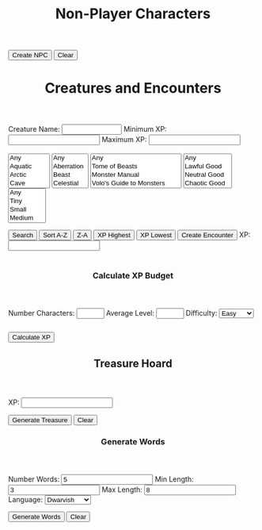<!-- Created by Nicole Walter -->
<html>
<head>
<link rel="shortcut icon" type="image/png" href="favicon.png">
<style>
body {
margin-bottom: 200%;
}

input[type=number]{
    width: 70px;
} 

/* Box styles */
.creatureDisplay {
border: none;
padding: 5px;
font: 14 courier-new;
width: 750px;
height: 250px;
overflow: scroll;
}

.npcDisplay {
border: none;
padding: 5px;
font: 14 courier-new;
width: 600px;
height: 300px;
overflow: scroll;
}

.treasureDisplay {
border: none;
padding: 5px;
font: 14 courier-new;
width: 750px;
height: 250px;
overflow: scroll;
}

/* Scrollbar styles */
::-webkit-scrollbar {
width: 5px;
height: 5px;
}

::-webkit-scrollbar-track {
border: 1px solid black;
border-radius: 5px;
}

::-webkit-scrollbar-thumb {
background: black;  
border-radius: 5px;
}

::-webkit-scrollbar-thumb:hover {
background: #88ba1c;  
}
	
table {
  font-family: arial, sans-serif;
  border-collapse: collapse;
  width: 100%;
}

td, th {
  border: 1px solid #dddddd;
  text-align: left;
  padding: 8px;
}

tr:nth-child(even) {
  background-color: #dddddd;
}
</style>
</head>
<body>
<header>
<h1>Non-Player Characters</h1>
</header>

<form>

</form>
  <button onclick="newNPC()">Create NPC</button>
  <button onclick="clearNPCs()">Clear</button>
  <p class="npcDisplay" id="npcs"></p>
<script>

//credit https://github.com/rigoneri/indefinite-article.js
/*
 * indefinite-article.js v1.0.0, 12-18-2011
 * 
 * @author: Rodrigo Neri (@rigoneri)
 * 
 * (The MIT License)
 * 
 * Permission is hereby granted, free of charge, to any person obtaining a copy
 * of this software and associated documentation files (the "Software"), to deal
 * in the Software without restriction, including without limitation the rights
 * to use, copy, modify, merge, publish, distribute, sublicense, and/or sell
 * copies of the Software, and to permit persons to whom the Software is
 * furnished to do so, subject to the following conditions:
 * 
 * The above copyright notice and this permission notice shall be included in
 * all copies or substantial portions of the Software.
 * 
 * THE SOFTWARE IS PROVIDED "AS IS", WITHOUT WARRANTY OF ANY KIND, EXPRESS OR
 * IMPLIED, INCLUDING BUT NOT LIMITED TO THE WARRANTIES OF MERCHANTABILITY,
 * FITNESS FOR A PARTICULAR PURPOSE AND NONINFRINGEMENT. IN NO EVENT SHALL THE
 * AUTHORS OR COPYRIGHT HOLDERS BE LIABLE FOR ANY CLAIM, DAMAGES OR OTHER
 * LIABILITY, WHETHER IN AN ACTION OF CONTRACT, TORT OR OTHERWISE, ARISING FROM,
 * OUT OF OR IN CONNECTION WITH THE SOFTWARE OR THE USE OR OTHER DEALINGS IN
 * THE SOFTWARE. 
 */ 
 function determineArticle(phrase) {
        
    // Getting the first word 
    var match = /\w+/.exec(phrase);
    if (match)
        var word = match[0];
    else
        return "an";
    
    var l_word = word.toLowerCase();
    // Specific start of words that should be preceeded by 'an'
    var alt_cases = ["honest", "hour", "hono"];
    for (var i in alt_cases) {
        if (l_word.indexOf(alt_cases[i]) == 0)
            return "an";
    }
    
    // Single letter word which should be preceeded by 'an'
    if (l_word.length == 1) {
        if ("aedhilmnorsx".indexOf(l_word) >= 0)
            return "an";
        else
            return "a";
    }
    
    // Capital words which should likely be preceeded by 'an'
    if (word.match(/(?!FJO|[HLMNS]Y.|RY[EO]|SQU|(F[LR]?|[HL]|MN?|N|RH?|S[CHKLMNPTVW]?|X(YL)?)[AEIOU])[FHLMNRSX][A-Z]/)) {
        return "an";
    }
    
    // Special cases where a word that begins with a vowel should be preceeded by 'a'
    regexes = [/^e[uw]/, /^onc?e\b/, /^uni([^nmd]|mo)/, /^u[bcfhjkqrst][aeiou]/]
    for (var i in regexes) {
        if (l_word.match(regexes[i]))
            return "a"
    }
    
    // Special capital words (UK, UN)
    if (word.match(/^U[NK][AIEO]/)) {
        return "a";
    }
    else if (word == word.toUpperCase()) {
        if ("aedhilmnorsx".indexOf(l_word[0]) >= 0)
            return "an";
        else 
            return "a";
    }
    
    // Basic method of words that begin with a vowel being preceeded by 'an'
    if ("aeiou".indexOf(l_word[0]) >= 0)
        return "an";
    
    // Instances where y follwed by specific letters is preceeded by 'an'
    if (l_word.match(/^y(b[lor]|cl[ea]|fere|gg|p[ios]|rou|tt)/))
        return "an";
    
    return "a";
}

//credit https://github.com/Edwin-Pratt/js-markov
/*
MIT License

Copyright (c) 2019 Edwin Pratt

Permission is hereby granted, free of charge, to any person obtaining a copy
of this software and associated documentation files (the "Software"), to deal
in the Software without restriction, including without limitation the rights
to use, copy, modify, merge, publish, distribute, sublicense, and/or sell
copies of the Software, and to permit persons to whom the Software is
furnished to do so, subject to the following conditions:

The above copyright notice and this permission notice shall be included in all
copies or substantial portions of the Software.

THE SOFTWARE IS PROVIDED "AS IS", WITHOUT WARRANTY OF ANY KIND, EXPRESS OR
IMPLIED, INCLUDING BUT NOT LIMITED TO THE WARRANTIES OF MERCHANTABILITY,
FITNESS FOR A PARTICULAR PURPOSE AND NONINFRINGEMENT. IN NO EVENT SHALL THE
AUTHORS OR COPYRIGHT HOLDERS BE LIABLE FOR ANY CLAIM, DAMAGES OR OTHER
LIABILITY, WHETHER IN AN ACTION OF CONTRACT, TORT OR OTHERWISE, ARISING FROM,
OUT OF OR IN CONNECTION WITH THE SOFTWARE OR THE USE OR OTHER DEALINGS IN THE
SOFTWARE.
*/
class Markov {
  constructor (type = 'text') {
    // The type of values
    if (type === 'text') {
      this.type = type
    } else if (type === 'numeric') {
      this.type = type
    } else {
      throw new Error(
        'The Markov Chain can only accept the following types: numeric or text'
      )
    }

    // This is an array that will hold all of our states
    this.states = []

    // This is an object which will contain a list of each possible outcome
    this.possibilities = {}

    // This variable holds the order
    this.order = 3

    if (this.type === 'text') {
      // This array will keep track of all the possible ways to start a sentence
      this.start = []
    }
  }

  // Add a single state or states
  addStates (state) {
    if (Array.isArray(state)) {
      this.states = Array.from(state)
    } else {
      this.states.push(state)
    }
  }

  // Clear the Markov Chain completely
  clearChain () {
    this.states = []

    if (this.type === 'text') {
      this.start = []
    }

    this.possibilities = {}
    this.order = 3
  }

  // Clear the states
  clearState () {
    this.states = []

    if (this.type === 'text') {
      this.start = []
    }
  }

  // Clear the possibilities
  clearPossibilities () {
    this.possibilities = {}
  }

  // Get the states
  getStates () {
    return this.states
  }

  // Set the order
  setOrder (order = 3) {
    if (typeof order !== 'number') {
      console.error('Markov.setOrder: Order is not a number. Defaulting to 3.')
      order = 3
    }

    if (order <= 0) {
      console.error(
        'Markov.setOrder: Order is not a positive number. Defaulting to 3.'
      )
    }

    if (this.type === 'numeric') {
      console.warn(
        'The Markov Chain only accepts numerical data. Therefore, the order does not get used.\nThe order may be used by you to simulate an ID for the Markov Chain if required'
      )
    }

    this.order = order
  }

  // Get the order
  getOrder () {
    if (this.type === 'numeric') {
      console.warn(
        'The Markov Chain only accepts numerical data. Therefore, the order does not get used.\nThe order may be used by you to simulate an ID for the Markov Chain if required'
      )
    }

    return this.order
  }

  // Get the whole list of possibilities or a single possibility
  getPossibilities (possibility) {
    if (possibility) {
      if (this.possibilities[possibility] !== undefined) {
        return this.possibilities[possibility]
      } else {
        throw new Error('There is no such possibility called ' + possibility)
      }
    } else {
      return this.possibilities
    }
  }

  // Train the markov chain
  train (order) {
    this.clearPossibilities()

    if (order) {
      this.order = order
    }

    if (this.type === 'text') {
      for (let i = 0; i < this.states.length; i++) {
        this.start.push(this.states[i].substring(0, this.order))

        for (let j = 0; j <= this.states[i].length - this.order; j++) {
          const gram = this.states[i].substring(j, j + this.order)

          if (!this.possibilities[gram]) {
            this.possibilities[gram] = []
          }

          this.possibilities[gram].push(this.states[i].charAt(j + this.order))
        }
      }
    } else if (this.type === 'numeric') {
      for (let i = 0; i < this.states.length; i++) {
        const { state, predictions } = this.states[i]

        if (!this.possibilities[state]) {
          this.possibilities[state] = []
        }

        this.possibilities[state].push(...predictions)
      }
    }
  }

  // Generate output
  generateRandom (chars = 15) {
    if (this.type === 'text') {
      const startingState = this.random(this.start, 'array')
      let result = startingState
      let current = startingState
      let next = ''

      for (let i = 0; i < chars - this.order; i++) {
        next = this.random(this.possibilities[current], 'array')

        if (!next) {
          break
        }

        result += next
        current = result.substring(result.length - this.order, result.length)
      }

      return result
    } else if (this.type === 'numeric') {
      const possibilities = []

      for (let i = 0; i < chars; ++i) {
        const key = this.random(this.possibilities, 'object')

        if (Math.random() < 0.5) {
          possibilities.push(parseInt(key))
        } else {
          possibilities.push(parseInt(this.predict(key)))
        }
      }

      return possibilities
    }
  }

  // Generate a random value
  random (obj, type) {
    if (Array.isArray(obj) && type === 'array') {
      const index = Math.floor(Math.random() * obj.length)

      return obj[index]
    }

    if (typeof obj === 'object' && type === 'object') {
      const keys = Object.keys(obj)
      const index = Math.floor(Math.random() * keys.length)

      return keys[index]
    }
  }

  // Predict outcome - numeric only (might be a TODO)
  predict (value) {
    if (this.type === 'numeric') {
      if (this.possibilities[value]) {
        return this.random(this.possibilities[value], 'array')
      } else {
        console.error('The markov chain could not find a possibility')
      }
    } else {
      throw new Error(
        'The predict function only works with numerical values - for now'
      )
    }
  }

  getType () {
    return this.type
  }

  setType (type = 'text') {
    if (type === 'text' || type === 'numeric') {
      this.clearChain()
      this.type = type
    } else {
      throw new Error('Invalid type: ' + type)
    }
  }
}

function trainMarkovChain(strings){
    
    var splitstrings = [];
    
    for(var i = 0;i < strings.length;i++){
    	splitstrings.push(String(strings[i].split("").join(" ")));
    }
        
    var markov = new Markov();

    // Add some states
    markov.addStates(splitstrings);

    // Train the Markov Chain
    markov.train();

	return markov;    
}
		
function truncateString(str, num) {
	if (str.length <= num) {
 	   return str
  	}
  	return str.slice(0, num);
}

function generateWord(markov, numberwords, proper, maxlen, minlen){

	function generateWord(){
		var word = markov.generateRandom(100).replaceAll(",", "").replaceAll(" ", ""); 
		while(word.length < minlen){
			word += markov.generateRandom(100).replaceAll(",", "").replaceAll(" ", "");
		}
		
		word = truncateString(word, maxlen);

		if(proper){
			word = word.toLowerCase();
			return capitalize(word);
		} else{
			return word;
		}
    }
    
	var output = [];

	if(numberwords == 1){
    	output.push(generateWord());
    } else {
    	for(var j=0;j<numberwords;j++){
        	output.push(generateWord());
        }
    }
    
    return output;
}

var stats = [
    "STR",
    "DEX",
    "CON",
    "INT",
    "WIS",
    "CHA",
    "BEA"
];

function generateStats(){
	var numberstats = returnRandom([1, 2, 3]);
    
    var mystats = Array.from(stats);
    
    var chosenstats = [];
    for(var x=0;x<numberstats;x++){
		var chosenstat = returnRandom(mystats);
        mystats = removeValue(mystats, chosenstat);
        chosenstats.push(chosenstat);
    }
    
    for(var y=0;y<chosenstats.length;y++){
    	var modifier = returnRandom(["+4", "+3", "+2", "+1", "-1", "-2", "-3", "-4"]);
        chosenstats[y] += " " + modifier;
    }
    
    function statOrdinal(stat){
    	if(stat.includes("STR")){
        	return 1;
        }else if(stat.includes("DEX")){
        	return 2;
        }else if(stat.includes("CON")){
        	return 3;
        }else if(stat.includes("INT")){
        	return 4;
        }else if(stat.includes("WIS")){
        	return 5;
        }else if(stat.includes("CHA")){
        	return 6;
        }else if(stat.includes("BEA")){
        	return 7;
        }else{
        	return 0;
        }
    }
    
    var output = chosenstats.sort(function(a, b){return statOrdinal(a) - statOrdinal(b)});
    
    return output.join(" / ");
}

//all global npc variables (global so they are only loaded once) go here
var sexualities = ["Ace", "Straight", "Bisexual","Gay", "Queer"];
var genders = ["Male", "Female"];
var ages = ["Young","Middle-Aged","Old"];
var traits = loadFile("FILES\\NPC\\" + "TRAITS" + ".txt").split("<br>");
var ideals = loadFile("FILES\\NPC\\" + "IDEALS" + ".txt").split("<br>");
var emotions = loadFile("FILES\\NPC\\" + "EMOTIONS" + ".txt").split("<br>");
var locales = loadFile("FILES\\NPC\\" + "LOCALES" + ".txt").split("<br>");
var activities = loadFile("FILES\\NPC\\" + "ACTIVITIES" + ".txt").split("<br>");
var trades = loadFile("FILES\\NPC\\" + "TRADES" + ".txt").split("<br>");
var races = loadFile("FILES\\NPC\\" + "RACES" + ".txt").split("<br>");

//load languages
var lang_raw_human = loadFile("FILES\\NPC\\LANGUAGES\\" + "HUMAN" + ".txt").split("<br>");
var lang_raw_elvish = loadFile("FILES\\NPC\\LANGUAGES\\" + "ELVISH" + ".txt").split("<br>");
var lang_raw_aasimar = loadFile("FILES\\NPC\\LANGUAGES\\" + "AASIMAR" + ".txt").split("<br>");
var lang_raw_beastfolk = loadFile("FILES\\NPC\\LANGUAGES\\" + "BEASTFOLK" + ".txt").split("<br>");
var lang_raw_dragonborn = loadFile("FILES\\NPC\\LANGUAGES\\" + "DRAGONBORN" + ".txt").split("<br>");
var lang_raw_dwarvish = loadFile("FILES\\NPC\\LANGUAGES\\" + "DWARVISH" + ".txt").split("<br>");
var lang_raw_firbolg = loadFile("FILES\\NPC\\LANGUAGES\\" + "FIRBOLG" + ".txt").split("<br>");
var lang_raw_genasi = loadFile("FILES\\NPC\\LANGUAGES\\" + "GENASI" + ".txt").split("<br>");
var lang_raw_gith = loadFile("FILES\\NPC\\LANGUAGES\\" + "GITH" + ".txt").split("<br>");
var lang_raw_gnomish = loadFile("FILES\\NPC\\LANGUAGES\\" + "GNOMISH" + ".txt").split("<br>");
var lang_raw_goblinoid = loadFile("FILES\\NPC\\LANGUAGES\\" + "GOBLINOID" + ".txt").split("<br>");
var lang_raw_goliath = loadFile("FILES\\NPC\\LANGUAGES\\" + "GOLIATH" + ".txt").split("<br>");
var lang_raw_halfling = loadFile("FILES\\NPC\\LANGUAGES\\" + "HALFLING" + ".txt").split("<br>");
var lang_raw_kenku = loadFile("FILES\\NPC\\LANGUAGES\\" + "KENKU" + ".txt").split("<br>");
var lang_raw_kobold = loadFile("FILES\\NPC\\LANGUAGES\\" + "KOBOLD" + ".txt").split("<br>");
var lang_raw_lizardfolk = loadFile("FILES\\NPC\\LANGUAGES\\" + "LIZARDFOLK" + ".txt").split("<br>");
var lang_raw_orcish = loadFile("FILES\\NPC\\LANGUAGES\\" + "ORCISH" + ".txt").split("<br>");
var lang_raw_shifter = loadFile("FILES\\NPC\\LANGUAGES\\" + "SHIFTER" + ".txt").split("<br>");
var lang_raw_tabaxi = loadFile("FILES\\NPC\\LANGUAGES\\" + "TABAXI" + ".txt").split("<br>");
var lang_raw_tiefling = loadFile("FILES\\NPC\\LANGUAGES\\" + "TIEFLING" + ".txt").split("<br>");
var lang_raw_triton = loadFile("FILES\\NPC\\LANGUAGES\\" + "TRITON" + ".txt").split("<br>");
var lang_raw_warforged = loadFile("FILES\\NPC\\LANGUAGES\\" + "WARFORGED" + ".txt").split("<br>");
var lang_raw_yuanti = loadFile("FILES\\NPC\\LANGUAGES\\" + "YUAN TI" + ".txt").split("<br>");


//generate language changes
var lang_human = trainMarkovChain(lang_raw_human);
var lang_elvish = trainMarkovChain(lang_raw_elvish);
var lang_aasimar = trainMarkovChain(lang_raw_aasimar);
var lang_beastfolk = trainMarkovChain(lang_raw_beastfolk);
var lang_dragonborn = trainMarkovChain(lang_raw_dragonborn);
var lang_dwarvish = trainMarkovChain(lang_raw_dwarvish);
var lang_firbolg = trainMarkovChain(lang_raw_firbolg);
var lang_genasi = trainMarkovChain(lang_raw_genasi);
var lang_gith = trainMarkovChain(lang_raw_gith);
var lang_gnomish = trainMarkovChain(lang_raw_gnomish);
var lang_goblinoid = trainMarkovChain(lang_raw_goblinoid);
var lang_goliath = trainMarkovChain(lang_raw_goliath);
var lang_halfling = trainMarkovChain(lang_raw_halfling);
var lang_kenku = trainMarkovChain(lang_raw_kenku);
var lang_kobold = trainMarkovChain(lang_raw_kobold);
var lang_lizardfolk = trainMarkovChain(lang_raw_lizardfolk);
var lang_orcish = trainMarkovChain(lang_raw_orcish);
var lang_shifter = trainMarkovChain(lang_raw_shifter);
var lang_tabaxi = trainMarkovChain(lang_raw_tabaxi);
var lang_tiefling = trainMarkovChain(lang_raw_tiefling);
var lang_triton = trainMarkovChain(lang_raw_triton);
var lang_warforged = trainMarkovChain(lang_raw_warforged);
var lang_yuanti = trainMarkovChain(lang_raw_yuanti);

//determine name by race
function determineName(primaryrace){
	var output = [];
    
	switch(primaryrace){
    	case "Dwarf":
        	output = generateWord(lang_dwarvish, 2, true, 12, 8);
            	break;
	case "Elf":
		output = generateWord(lang_elvish, 4, true, 8, 6).replaceAll(" ", "`");
		break;
	case "Halfling":
		output = generateWord(lang_halfling, 4, true, 10, 5);
		break;
	case "Human":
		output = generateWord(lang_human, 3, true, 15, 3);
		break;
	case "Dragonborn":
		output = generateWord(lang_dragonborn, 2, true, 20, 15);
		break;
	case "Gnome":
		output = generateWord(lang_gnome, 1, true, 30, 5);
		break;
	case "Aasimar":
		output = generateWord(lang_aasimar, 1, true, 25, 5);
		break;
	case "Tiefling":
		output = generateWord(lang_tiefling, 1, true, 25, 5);
		break;
	case "Shifter":
		output = generateWord(lang_shifter, 2, true, 20, 5);
		break;
	case "Gith":
		output = generateWord(lang_gith, 2, true, 20, 5);
		break;
	case "Firbolg":
		output = generateWord(lang_firbolg, 2, true, 20, 5);
		break;
	case "Goliath":
		output = generateWord(lang_goliath, 2, true, 20, 5);
		break;
	case "Kenku":
		output = generateWord(lang_kenku, 2, true, 20, 5);
		break;
	case "Lizardfolk":
		output = generateWord(lang_lizardfolk, 2, true, 20, 5);
		break;
	case "Tabaxi":
		output = generateWord(lang_tabaxi, 2, true, 20, 5);
		break;
	case "Triton":
		output = generateWord(lang_triton, 2, true, 20, 5);
		break;
	case "Goblinoid":
		output = generateWord(lang_goblinoid, 5, true, 6, 3);
		break;
	case "Kobold":
		output = generateWord(lang_kobold, 2, true, 20, 5);
		break;
	case "Yuan Ti":
		output = generateWord(lang_yuanti, 2, true, 20, 10);
		break;
	case "Orc":
		output = generateWord(lang_orcish, 2, true, 20, 5);
		break;
	case "Warforged":
		output = generateWord(lang_warforged, 2, true, 20, 5);
		break;
	case "Beastfolk":
		output = generateWord(lang_beastfolk, 2, true, 20, 5);
		break;
	case "Genasi":
		output = generateWord(lang_genasi, 2, true, 20, 5);
		break;	
    	default:
        	output = generateWord(lang_human, 2, true, 12, 2);
    }
    
    return output.join(" ");
}

function constructNPC(){
	/*
     NPC Design
      /Name
      /Trait /Age /Sexuality /Gender /Race
      /Stats, Values /Ideal, Feels /Emotion
      Born /Locale, grew up /Activity, currently works as a /Trade
    */

	//pick a random trait / age / sexuality / gender
    var trait = returnRandom(traits).toLowerCase();
    var age = returnRandom(ages).toLowerCase();
    var sexuality = returnRandom(sexualities).toLowerCase();
    var gender = returnRandom(genders).toLowerCase();
    
    //pick a random race
	var race = returnRandom(races);
    
    var primaryrace = race.split("-")[0];
    var descriprace = race.split("-")[1];
	
    var name = determineName(primaryrace);

	//generate stats
    var stats = generateStats();
    
    //pick a random ideal / emotion / locale / activity / trade
    var ideal = returnRandom(ideals).toLowerCase();
    var emotion = returnRandom(emotions).toLowerCase();
    var locale = returnRandom(locales);
    var activity = returnRandom(activities);
    var trade = returnRandom(trades).toLowerCase();
    trade = determineArticle(trade) + " " + trade;
	
	return name + "<br>" + trait + " " + age + " " + sexuality + " " + gender + " " + descriprace + "<br>" + "Values " + ideal + " | Feels " + emotion + " | " + stats + "<br>" + "Born " + locale + ", grew up " + activity + ", currently is " + trade + ".";
}

function newNPC(){	
    var output = constructNPC();
    
    var current = document.getElementById("npcs").innerHTML;
    
    document.getElementById("npcs").innerHTML = output + "<br><br>" + current;
}

function clearNPCs(){
	document.getElementById("npcs").innerHTML = "";
}

function removeValue(array, value){
	var output = [];
    
    for(var t=0;t<array.length;t++){
    	if(array[t] == value){
        	//dont keep it	
        }else{
        	output.push(array[t]);
        }
    }
    
    return output;
}

function returnRandom(array){
	return array[Math.floor(Math.random() * array.length)];
}

function capitalize(string){
	return string.charAt(0).toUpperCase() + string.slice(1);
}

function isEmpty(value){
  return (value == null || value.length === 0);
}

function calculateXP() {
  var level = document.getElementById("level").value;
  var numchar = document.getElementById("numchar").value;
  var difficulty = document.getElementById("difficulty").value;
  var xp = "";
  
  function easyXP(){
	switch(level) {
		case "1":
			return (25 * numchar);
			break;
		case "2":
			return (50 * numchar);
			break;
		case "3":
			return (75 * numchar);
			break;
		case "4":
			return (125 * numchar);
			break;
		case "5":
			return (250 * numchar);
			break;
		case "6":
			return (300 * numchar);
			break;
		case "7":
			return (350 * numchar);
			break;
		case "8":
			return (450 * numchar);
			break;
		case "9":
			return (550 * numchar);
			break;
		case "10":
			return (600 * numchar);
			break;
		case "11":
			return (800 * numchar);
			break;
		case "12":
			return (1000 * numchar);
			break;
		case "13":
			return (1100 * numchar);
			break;
		case "14":
			return (1250 * numchar);
			break;
		case "15":
			return (1400 * numchar);
			break;
		case "16":
			return (1600 * numchar);
			break;
		case "17":
			return (2000 * numchar);
			break;
		case "18":
			return (2100 * numchar);
			break;
		case "19":
			return (2400 * numchar);
			break;
		case "20":
			return (2800 * numchar);
			break;
		default: 
			return 0;
	 }
	}
	
	function mediumXP(){
	switch(level) {
		case "1":
			return (50 * numchar);
			break;
		case "2":
			return (100 * numchar);
			break;
		case "3":
			return (150 * numchar);
			break;
		case "4":
			return (250 * numchar);
			break;
		case "5":
			return (500 * numchar);
			break;
		case "6":
			return (600 * numchar);
			break;
		case "7":
			return (750 * numchar);
			break;
		case "8":
			return (900 * numchar);
			break;
		case "9":
			return (1100 * numchar);
			break;
		case "10":
			return (1200 * numchar);
			break;
		case "11":
			return (1600 * numchar);
			break;
		case "12":
			return (2000 * numchar);
			break;
		case "13":
			return (2200 * numchar);
			break;
		case "14":
			return (2500 * numchar);
			break;
		case "15":
			return (2800 * numchar);
			break;
		case "16":
			return (3200 * numchar);
			break;
		case "17":
			return (3900 * numchar);
			break;
		case "18":
			return (4200 * numchar);
			break;
		case "19":
			return (4900 * numchar);
			break;
		case "20":
			return (5700 * numchar);
			break;
		default: 
			return 0;
	 }
	}
	
	function hardXP(){
	switch(level) {
		case "1":
			return (75 * numchar);
			break;
		case "2":
			return (150 * numchar);
			break;
		case "3":
			return (225 * numchar);
			break;
		case "4":
			return (375 * numchar);
			break;
		case "5":
			return (750 * numchar);
			break;
		case "6":
			return (900 * numchar);
			break;
		case "7":
			return (1100 * numchar);
			break;
		case "8":
			return (1400 * numchar);
			break;
		case "9":
			return (1600 * numchar);
			break;
		case "10":
			return (1900 * numchar);
			break;
		case "11":
			return (2400 * numchar);
			break;
		case "12":
			return (3000 * numchar);
			break;
		case "13":
			return (3400 * numchar);
			break;
		case "14":
			return (3800 * numchar);
			break;
		case "15":
			return (4300 * numchar);
			break;
		case "16":
			return (4800 * numchar);
			break;
		case "17":
			return (5900 * numchar);
			break;
		case "18":
			return (6300 * numchar);
			break;
		case "19":
			return (7300 * numchar);
			break;
		case "20":
			return (8500 * numchar);
			break;
		default: 
			return 0;
	 }
	}
	
	function deadlyXP(){
	switch(level) {
		case "1":
			return (100 * numchar);
			break;
		case "2":
			return (200 * numchar);
			break;
		case "3":
			return (400 * numchar);
			break;
		case "4":
			return (500 * numchar);
			break;
		case "5":
			return (1100 * numchar);
			break;
		case "6":
			return (1400 * numchar);
			break;
		case "7":
			return (1700 * numchar);
			break;
		case "8":
			return (2100 * numchar);
			break;
		case "9":
			return (2400 * numchar);
			break;
		case "10":
			return (2800 * numchar);
			break;
		case "11":
			return (3600 * numchar);
			break;
		case "12":
			return (4500 * numchar);
			break;
		case "13":
			return (5100 * numchar);
			break;
		case "14":
			return (5700 * numchar);
			break;
		case "15":
			return (6400 * numchar);
			break;
		case "16":
			return (7200 * numchar);
			break;
		case "17":
			return (8800 * numchar);
			break;
		case "18":
			return (9500 * numchar);
			break;
		case "19":
			return (10900 * numchar);
			break;
		case "20":
			return (12700 * numchar);
			break;
		default: 
			return 0;
	 }
	}
  
  switch(difficulty){
     case "Easy":
        xp = easyXP();
        break;
     case "Medium":
        xp = mediumXP();
        break;
     case "Hard":
     	xp = hardXP();
        break;
     case "Deadly":
     	xp = deadlyXP();
        break;
     default: 
     	xp = 0;
  };
  document.getElementById("xpbudget").innerHTML = xp + " XP";
  document.getElementById("encounterxp").value = xp;
  document.getElementById("treasurexp").value = xp;
}

function loadFile(filePath){
	  var result = null;
	  var xmlhttp = new XMLHttpRequest();
	  xmlhttp.open("GET", filePath, false);
	  xmlhttp.send();
	  if (xmlhttp.status==200) {
		result = xmlhttp.responseText;
	  }
	  result = result.split("/");
	  var output = "";
	  var i;
	  for (i = 0; i < result.length; i++) {
	    var linebreak = "";
	    if(i == result.length-1){
	    	linebreak = "";
	    }else{
	    	linebreak = "<br>";
	    }
	    output += result[i] + linebreak;
	  }
	  return output;
}

function creatureSearch(){
	document.getElementById("totalEncounterXP").innerHTML = "";

	var output = "";
    
    var selectElement = document.getElementById('environment');
	var environments = Array.from(selectElement.selectedOptions).map(option => option.value);
    
    if(environments.length == 0){
    	environments = [
		"Aquatic",
		"Arctic",
		"Cave",
		"Coast",
		"Desert",
		"Dungeon",
		"Forest",
		"Grassland",
		"Mountain",
		"Planar",
		"Ruins",
		"Swamp",
		"Underground",
		"Urban"
		]
   	 }
    
	for (var i = 0; i < environments.length; i++) {
    		var filename = "FILES\\CREATURES\\" + environments[i].toUpperCase() + ".txt";
		output += loadFile(filename).replaceAll("|", " | ");
	}
	
	var deduped = output.split("<br>");
	output = deduped.filter(function(value, index, self) { 
	    return self.indexOf(value) === index;
	});
    
    var tofilter = Array.from(output);
	var filtered = new Array();
    
    for (var j = 0; j < tofilter.length; j++) {
    	var creature = tofilter[j].split(" | ");
        var name = String(creature[0]);
        var size = String(creature[1]);
        var type = String(creature[2]);
        var alignment = String(creature[3]);
        var xp = String(creature[4]);
        var book = String(creature[5]);
        
        var xpint = parseInt(xp.replaceAll(",", ""));
	var typewithoutsubtype = type.split("(")[0];
        var bookwithoutpage = String(book.split("p.")[0]);
        
        if(
        	filterName(name.toLowerCase()) ||
            filterXP(xpint) ||
            filterType(typewithoutsubtype.slice().trim()) ||
            filterBook(bookwithoutpage.slice().trim()) ||
            filterAlignment(alignment.slice().trim()) ||
            filterSize(size.slice().trim()) ||
            isEmpty(name)
        ){
        	continue;
        }
        
        var newcreature = [name, size, type, alignment, xp, book];
        filtered.push(newcreature.join(" | "));
    }
    
    output = filtered;
	document.getElementById("creatures").innerHTML = output.join("<br>");
}

//if filter returns true, we do filter the row
function filterName(name){
	var namefilter = String(document.getElementById("crname").value).slice(0).toLowerCase();
    if (isEmpty(name) || 
    	isEmpty(namefilter) ||
		name.includes(namefilter)        
        ){
    	return false;
    } else {
    	return true;
    }
}

//filter row if minxp is not null && less than xp
//same in reverse for maxxp
function filterXP(xp){
	var minxp = document.getElementById("minxp").value;
    var maxxp = document.getElementById("maxxp").value;
    
    if(!isEmpty(minxp) && minxp > xp) {
    	return true;
    }
    
    if(!isEmpty(maxxp) && maxxp < xp) {
    	return true;
    }
    
	return false;
}

//filter if the typefilters are not null, and the type is not included
function filterType(type){
    var typefilters = Array.from(document.getElementById('creaturetype').selectedOptions).map(({ value }) => value).join(",");
    
    if(!isEmpty(typefilters) && !(typefilters.includes(type))) {
    	return true;
    }
    
    return false;
}

function filterBook(book){
	var bookfilters = Array.from(document.getElementById('book').selectedOptions).map(({ value }) => value).join(",").trim();
    
    if(!isEmpty(bookfilters) && !(bookfilters.includes(book))) {
    	return true;
    }
    
    return false;
}

function filterAlignment(alignment){
	var alignmentfilters = Array.from(document.getElementById('alignment').selectedOptions).map(({ value }) => value).join(",").trim();
    
    if(!isEmpty(alignmentfilters) && !(alignmentfilters.includes(alignment))) {
    	return true;
    }
    
    return false;
}

function filterSize(size){
	var sizefilters = Array.from(document.getElementById('size').selectedOptions).map(({ value }) => value).join(",").trim();
    
    if(!isEmpty(sizefilters) && !(sizefilters.includes(size))) {
    	return true;
    }
    
    return false;
}

function sortAlphabeticallyAscending(){
	var output = document.getElementById("creatures").innerHTML.split("<br>");
    
    output = output.sort();
    
    document.getElementById("creatures").innerHTML = output.join("<br>");
}

function sortAlphabeticallyDescending(){
	var output = document.getElementById("creatures").innerHTML.split("<br>");
    
    output = output.sort().reverse();
    
    document.getElementById("creatures").innerHTML = output.join("<br>");
}

function sortXP(ascending){
	var creatures = document.getElementById("creatures").innerHTML.split("<br>");
    
    var splitapart = [];
    for (var j = 0; j < creatures.length; j++) {
    	var creature = creatures[j].split(" | ");
        splitapart.push(creature);
    }
    
    splitapart = splitapart.sort(function(a, b) {
      return parseInt(a[4].replace(",", "")) - parseInt(b[4].replace(",", ""));
    })
    
    if(!ascending){
    	splitapart = splitapart.reverse();
    }
    
    var output = [];
    for (var j = 0; j < splitapart.length; j++) {
    	var creature = splitapart[j];
        output.push(creature.join(" | "));
    }
        
    document.getElementById("creatures").innerHTML = output.join("<br>");
}

function generateEncounter(){
	creatureSearch();
	var rawcreatures = document.getElementById("creatures").innerHTML.split("<br>");
    
    var splitapart = [];
    for (var j = 0; j < rawcreatures.length; j++) {
    	var creature = rawcreatures[j].split(" | ");
        splitapart.push(creature);
    }
    
    var totalxp = document.getElementById("encounterxp").value;
    
    var currentxp = 0;
    var rawtotalcreaturexp = 0;
    
    var creatures = Array.from(splitapart);
    var encounter = [];
    
    while (totalxp > currentxp){
    	var acceptablecreatures = [];
    
    	for(var i=0;i<creatures.length;i++){
        	var crtr = creatures[i];
            var crtrxp = parseInt(crtr[4].replaceAll(",", ""));
            var remainingxp = totalxp-currentxp;
            var crtrwithinbounds = crtrxp <= remainingxp;
            if(crtrwithinbounds){
            	acceptablecreatures.push(crtr);
            }
        }
        
        var creature = [];
        
        if(acceptablecreatures.length < 1){
        	creature = creatures[Math.floor(Math.random() * creatures.length)]
        } else{
        	creature = acceptablecreatures[Math.floor(Math.random() * acceptablecreatures.length)]
        }
        
        var creaturexp = parseInt(creature[4].replaceAll(",", ""));
        var newsize = 1+(encounter.length);
        var factor = 1;
        
    	if(newsize == 1){
        	factor = 1;
        }else if(newsize == 2){
        	factor = 1.5;
        }else if(newsize >= 3 && newsize <=6){
   			factor = 2;     	
        }else if(newsize >= 7 && newsize <=10){
        	factor = 2.5;
        }else if(newsize >= 11 && newsize <=14){
        	factor = 3;
        }else if(newsize >= 15){
        	factor = 4;
        }else{
        	factor = 1;
        }
        
        rawtotalcreaturexp += creaturexp;
        var updatedxp = factor * rawtotalcreaturexp;
        encounter.push(creature);
        currentxp = updatedxp;
    }
    
    var output = [];
    for (var j = 0; j < encounter.length; j++) {
    	var creature = encounter[j];
        output.push(creature.join(" | "));
    }
    
    document.getElementById("totalEncounterXP").innerHTML = "Total Encounter XP: " + currentxp;
    document.getElementById("treasurexp").value = currentxp;
    document.getElementById("creatures").innerHTML = output.join("<br>");
    generateTreasure();
}

function determineWords(){
	var output = [];
    
    var numwords = document.getElementById("numwords").value;
    var minimumlength = document.getElementById("minlength").value;
    var maximumlength = document.getElementById("maxlength").value;
    var race = document.getElementById("chosenlang").value;
    
	switch(race){
      case "Dwarf":
          output = generateWord(lang_dwarvish, numwords, false, maximumlength, minimumlength);
          break;
      case "Elf":
          output = generateWord(lang_elvish, numwords, false, maximumlength, minimumlength);
          break;
      case "Halfling":
          output = generateWord(lang_halfling, numwords, false, maximumlength, minimumlength);
          break;
      case "Human":
          output = generateWord(lang_human, numwords, false, maximumlength, minimumlength);
          break;
      case "Dragonborn":
          output = generateWord(lang_dragonborn, numwords, false, maximumlength, minimumlength);
          break;
      case "Gnome":
          output = generateWord(lang_gnomish, numwords, false, maximumlength, minimumlength);
          break;
      case "Aasimar":
          output = generateWord(lang_aasimar, numwords, false, maximumlength, minimumlength);
          break;
      case "Tiefling":
          output = generateWord(lang_tiefling, numwords, false, maximumlength, minimumlength);
          break;
      case "Shifter":
          output = generateWord(lang_shifter, numwords, false, maximumlength, minimumlength);
          break;
      case "Gith":
          output = generateWord(lang_gith, numwords, false, maximumlength, minimumlength);
          break;
      case "Firbolg":
          output = generateWord(lang_firbolg, numwords, false, maximumlength, minimumlength);
          break;
      case "Goliath":
          output = generateWord(lang_goliath, numwords, false, maximumlength, minimumlength);
          break;
      case "Kenku":
          output = generateWord(lang_kenku, numwords, false, maximumlength, minimumlength);
          break;
      case "Lizardfolk":
          output = generateWord(lang_lizardfolk, numwords, false, maximumlength, minimumlength);
          break;
      case "Tabaxi":
          output = generateWord(lang_tabaxi, numwords, false, maximumlength, minimumlength);
          break;
      case "Triton":
          output = generateWord(lang_triton, numwords, false, maximumlength, minimumlength);
          break;
      case "Goblinoid":
          output = generateWord(lang_goblinoid, numwords, false, maximumlength, minimumlength);
          break;
      case "Kobold":
          output = generateWord(lang_kobold, numwords, false, maximumlength, minimumlength);
          break;
      case "Yuan Ti":
          output = generateWord(lang_yuanti, numwords, false, maximumlength, minimumlength);
          break;
      case "Orc":
          output = generateWord(lang_orcish, numwords, false, maximumlength, minimumlength);
          break;
      case "Warforged":
          output = generateWord(lang_warforged, numwords, false, maximumlength, minimumlength);
          break;
      case "Beastfolk":
          output = generateWord(lang_beastfolk, numwords, false, maximumlength, minimumlength);
          break;
      case "Genasi":
          output = generateWord(lang_genasi, numwords, false, maximumlength, minimumlength);
          break;	
       default:
          output = "Unable to generate word";
    }
    
    document.getElementById("wordbank").innerHTML = output.join("   ").toLowerCase() + "<br>" + document.getElementById("wordbank").innerHTML;
}

function clearWords(){
	document.getElementById("wordbank").innerHTML = "";
}

function clearTreasure(){
	document.getElementById("treasure").innerHTML = "";
}


//load loot
var gp10 = loadFile("FILES\\LOOT\\" + "10GP" + ".txt").split("<br>");
var gp25 = loadFile("FILES\\LOOT\\" + "25GP" + ".txt").split("<br>");
var gp50 = loadFile("FILES\\LOOT\\" + "50GP" + ".txt").split("<br>");
var gp100 = loadFile("FILES\\LOOT\\" + "100GP" + ".txt").split("<br>");
var gp250 = loadFile("FILES\\LOOT\\" + "250GP" + ".txt").split("<br>");
var gp500 = loadFile("FILES\\LOOT\\" + "500GP" + ".txt").split("<br>");
var gp750 = loadFile("FILES\\LOOT\\" + "750GP" + ".txt").split("<br>");
var gp1000 = loadFile("FILES\\LOOT\\" + "1000GP" + ".txt").split("<br>");
var gp2500 = loadFile("FILES\\LOOT\\" + "2500GP" + ".txt").split("<br>");
var gp5000 = loadFile("FILES\\LOOT\\" + "5000GP" + ".txt").split("<br>");
var gp7500 = loadFile("FILES\\LOOT\\" + "7500GP" + ".txt").split("<br>");

//load magic tables
var tablea = loadFile("FILES\\MAGIC\\" + "TABLEA" + ".txt").split("<br>");
var tableb = loadFile("FILES\\MAGIC\\" + "TABLEB" + ".txt").split("<br>");
var tablec = loadFile("FILES\\MAGIC\\" + "TABLEC" + ".txt").split("<br>");
var tabled = loadFile("FILES\\MAGIC\\" + "TABLED" + ".txt").split("<br>");
var tablee = loadFile("FILES\\MAGIC\\" + "TABLEE" + ".txt").split("<br>");
var tablef = loadFile("FILES\\MAGIC\\" + "TABLEF" + ".txt").split("<br>");
var tableg = loadFile("FILES\\MAGIC\\" + "TABLEG" + ".txt").split("<br>");
var tableh = loadFile("FILES\\MAGIC\\" + "TABLEH" + ".txt").split("<br>");
var tablei = loadFile("FILES\\MAGIC\\" + "TABLEI" + ".txt").split("<br>");

//load custom items
var netlibram = loadFile("FILES\\MAGIC\\" + "NETLIBRAMOFRANDOMMAGICALEFFECTS" + ".txt").split("<br>");
var blessings = loadFile("FILES\\CUSTOM ITEMS\\" + "BLESSINGS AND CHARMS" + ".txt").split("<br>");
var boons = loadFile("FILES\\CUSTOM ITEMS\\" + "BOONS" + ".txt").split("<br>");
var longtermmadness = loadFile("FILES\\CUSTOM ITEMS\\" + "LONG TERM MADNESS" + ".txt").split("<br>");
var majorbene = loadFile("FILES\\CUSTOM ITEMS\\" + "MAJOR BENE" + ".txt").split("<br>");
var majordetr = loadFile("FILES\\CUSTOM ITEMS\\" + "MAJOR DETR" + ".txt").split("<br>");
var minorbene = loadFile("FILES\\CUSTOM ITEMS\\" + "MINOR BENE" + ".txt").split("<br>");
var minordetr = loadFile("FILES\\CUSTOM ITEMS\\" + "MINOR DETR" + ".txt").split("<br>");
var minorprop = loadFile("FILES\\CUSTOM ITEMS\\" + "MINOR PROPERTIES" + ".txt").split("<br>");
var quirks = loadFile("FILES\\CUSTOM ITEMS\\" + "QUIRKS" + ".txt").split("<br>");
var shorttermmadness = loadFile("FILES\\CUSTOM ITEMS\\" + "SHORT TERM MADNESS" + ".txt").split("<br>");

function breakTab(){
	return "<br>&emsp;&emsp;";
}

/*
PL1:	- adjective/noun + random magical effect
PL2:	- minor beneficial / minor detrimental
PL3:	- major beneficial / major detrimental 
PL4:	- blessing charm or a boon / madness or sentience
*/
function generatePL1(){
	return returnRandom(quirks) + " " + returnRandom(minorprop).toLowerCase() + " with the effect of:" + breakTab() + returnRandom(netlibram);
}

function generatePL2(){
	return "An item with the following effects:" + breakTab() + returnRandom(minorbene) + breakTab() + returnRandom(minordetr);
}

function generatePL3(){
	return "An item with the following effects:" + breakTab() + returnRandom(majorbene) + breakTab() + returnRandom(majordetr);
}

function generatePL4(){
	var item = "An item with the following effects:" + breakTab() + returnRandom(returnRandom([blessings, boons])) + breakTab() + returnRandom(returnRandom([shorttermmadness, longtermmadness]));
	
	switch(generateNumber(1, 4)){
		case 1:
			item += breakTab() + "It is sentient, but can only communicate emotion. Roll an NPC to see who it used to be.";
			break;
		case 2:
			item += breakTab() + "It is sentient, but can only communicate telepathically. Roll an NPC to see who it used to be.";
			break;
		case 3:
			item += breakTab() + "It is sentient, but can only communicate through speech. Roll an NPC to see who it used to be.";
			break;
		default:
			break;
	}
	
	return item;
}

function customMagicItem(pl){
	var output = "";
	//based on pl, fork into one of four different case
	switch (pl){
		case 1:
			output = generatePL1();
			break;
		case 2:
			output = generatePL2();
			break;
		case 3:
			output = generatePL3();
			break;
		case 4:
			output = generatePL4();
			break;
		default:
			output = "Item unable to be generated";	
	}
	//generate a name
	
	return output;
}

function generateFirstBracketTreasure(){
	var goodies = [];
	
	var rarenum = generateNumber(0,1);
	var unrarenum = generateNumber(0,1);
	var uncommonnum = generateNumber(1, 2);
	var commonnum = generateNumber(1, 2);
	
	var rareset = gp100;
	var unrareset = gp50;
	var uncommonset = gp25;
	var commonset = gp10;
	
	if(rarenum == 1){
		goodies.push(returnRandom(rareset));
	}
	
	if(unrarenum == 1){
		goodies.push(returnRandom(unrareset));
	}
	
	for(var x=0;x<uncommonnum;x++){
		goodies.push(returnRandom(uncommonset));
	}
	
	for(var y=0;y<commonnum;y++){
		goodies.push(returnRandom(commonset));
	}
	
	var itemset = tablea.concat(tableb).concat(tablec);
	var isCustom = generateNumber(0, 1);
	
	if(isCustom == 1){
		goodies.push(customMagicItem(1));
	}else {
		goodies.push(returnRandom(itemset));
	}
	
	return goodies;	
}

function generateSecondBracketTreasure(){
	var goodies = [];
	
	var rarenum = generateNumber(0,1);
	var unrarenum = generateNumber(0,1);
	var uncommonnum = generateNumber(1, 2);
	var commonnum = generateNumber(1, 2);
	
	var rareset = gp500;
	var unrareset = gp250;
	var uncommonset = gp100;
	var commonset = gp50;
	
	if(rarenum == 1){
		goodies.push(returnRandom(rareset));
	}
	
	if(unrarenum == 1){
		goodies.push(returnRandom(unrareset));
	}
	
	for(var x=0;x<uncommonnum;x++){
		goodies.push(returnRandom(uncommonset));
	}
	
	for(var y=0;y<commonnum;y++){
		goodies.push(returnRandom(commonset));
	}
	
	goodies.push(returnRandom(tablea.concat(tableb).concat(tablec)));
	
	var itemset = tablec.concat(tabled).concat(tablee).concat(tablef);
	var isCustom = generateNumber(0, 1);
	
	if(isCustom == 1){
		goodies.push(customMagicItem(2));
	}else {
		goodies.push(returnRandom(itemset));
	}
	
	return goodies;	
}

function generateThirdBracketTreasure(){
	var goodies = [];
	
	var rarenum = generateNumber(0,1);
	var unrarenum = generateNumber(0,1);
	var uncommonnum = generateNumber(1, 2);
	var commonnum = generateNumber(1, 2);
	
	var rareset = gp1000;
	var unrareset = gp750;
	var uncommonset = gp500;
	var commonset = gp250;
	
	if(rarenum == 1){
		goodies.push(returnRandom(rareset));
	}
	
	if(unrarenum == 1){
		goodies.push(returnRandom(unrareset));
	}
	
	for(var x=0;x<uncommonnum;x++){
		goodies.push(returnRandom(uncommonset));
	}
	
	for(var y=0;y<commonnum;y++){
		goodies.push(returnRandom(commonset));
	}
	
	var combinedset = tablea.concat(tableb).concat(tablec).concat(tabled).concat(tablee).concat(tablef);
	goodies.push(returnRandom(combinedset));
	goodies.push(returnRandom(combinedset));
	
	var itemset = tablef.concat(tableg);
	var isCustom = generateNumber(0, 1);
	
	if(isCustom == 1){
		goodies.push(customMagicItem(3));
	}else {
		goodies.push(returnRandom(itemset));
	}
	
	return goodies;	
}

function generateFourthBracketTreasure(){
	var goodies = [];
	
	var rarenum = generateNumber(0,1);
	var unrarenum = generateNumber(0,1);
	var uncommonnum = generateNumber(1, 2);
	var commonnum = generateNumber(1, 2);
	
	var rareset = gp7500;
	var unrareset = gp5000;
	var uncommonset = gp2500;
	var commonset = gp1000;
	
	if(rarenum == 1){
		goodies.push(returnRandom(rareset));
	}
	
	if(unrarenum == 1){
		goodies.push(returnRandom(unrareset));
	}
	
	for(var x=0;x<uncommonnum;x++){
		goodies.push(returnRandom(uncommonset));
	}
	
	for(var y=0;y<commonnum;y++){
		goodies.push(returnRandom(commonset));
	}
	
	var combinedset = tablea.concat(tableb).concat(tablec).concat(tabled).concat(tablee).concat(tablef).concat(tableg);
	goodies.push(returnRandom(combinedset));
	goodies.push(returnRandom(combinedset));
	goodies.push(returnRandom(combinedset));
	
	var itemset = tableh.concat(tablei);
	var isCustom = generateNumber(0, 1);
	
	if(isCustom == 1){
		goodies.push(customMagicItem(4));
	}else {
		goodies.push(returnRandom(itemset));
	}
	
	return goodies;	
}

function generateTreasure(){
	var output = [];
	
	switch(determineBracket()){
		case 1:
			output = generateFirstBracketTreasure();
			break;
		case 2:
			output = generateSecondBracketTreasure();
			break;
		case 3:
			output = generateThirdBracketTreasure();
			break;
		case 4:
			output = generateFourthBracketTreasure();
			break;
		default: 
			output = ["Error!", "You must first set an XP value."];
	}
	
	document.getElementById("treasure").innerHTML = output.join("<br>") + "<br><br>" + document.getElementById("treasure").innerHTML;
}

function determineBracket(){
	var xp = document.getElementById("treasurexp").value;
	if(xp <= 1100){
		return 1;
	}else if(xp <= 5900){
		return 2;
	}else if(xp <= 15000){
		return 3;
	}else{
		return 4;
	}
}

function generateNumber(min, max) { 
    return Math.floor(Math.random() * ((max+1) - min) + min);
}

</script>
<header>
<h1>Creatures and Encounters</h1>
</header>
<form>
	<label for="crname">Creature Name:</label>
	<input type="text" id="crname" name="crname" value="" size="12">
    <label for="minxp">Minimum XP:</label>
	<input type="number" id="minxp" name="minxp" min="0" size="4">
    <label for="maxxp">Maximum XP:</label>
	<input type="number" id="maxxp" name="maxxp" size="4">
	<br><br>
	<select name="environment" id="environment" multiple>
	<option value="">Any</option>
    <option value="Aquatic">Aquatic</option>
	<option value="Arctic">Arctic</option>
	<option value="Cave">Cave</option>
	<option value="Coast">Coast</option>
	<option value="Desert">Desert</option>
	<option value="Forest">Forest</option>
	<option value="Grassland">Grassland</option>
	<option value="Mountain">Mountain</option>
	<option value="Planar">Planar</option>
	<option value="Ruins">Ruins</option>
	<option value="Swamp">Swamp</option>
	<option value="Underground">Underground</option>
	<option value="Urban">Urban</option>
	</select>
	<select name="creaturetype" id="creaturetype" multiple>
	<option value="">Any</option>
    <option value="Aberration">Aberration</option>
	<option value="Beast">Beast</option>
	<option value="Celestial">Celestial</option>
	<option value="Construct">Construct</option>
	<option value="Dragon">Dragon</option>
	<option value="Elemental">Elemental</option>
	<option value="Fey">Fey</option>
	<option value="Fiend">Fiend</option>
	<option value="Giant">Giant</option>
	<option value="Humanoid">Humanoid</option>
	<option value="Monstrosity">Monstrosity</option>
	<option value="Ooze">Ooze</option>
	<option value="Plant">Plant</option>
	<option value="Undead">Undead</option>
	</select>
	<select name="book" id="book" multiple>
	<option value="">Any</option>
    <option value="Tome of Beasts">Tome of Beasts</option>
	<option value="Monster Manual">Monster Manual</option>
	<option value="Volo's Guide to Monsters">Volo's Guide to Monsters</option>
	<option value="Mordenkainen's Tome of Foes">Mordenkainen's Tome of Foes</option>
	</select>
    <select name="Alignment" id="alignment" multiple>
	<option value="">Any</option>
    <option value="lawful good">Lawful Good</option>
    <option value="neutral good">Neutral Good</option>
    <option value="chaotic good">Chaotic Good</option>
    <option value="lawful neutral">Lawful Neutral</option>
    <option value="neutral">Neutral</option>
    <option value="chaotic neutral">Chaotic Neutral</option>
    <option value="lawful evil">Lawful Evil</option>
    <option value="neutral evil">Neutral Evil</option>
    <option value="chaotic evil">Chaotic Evil</option>
    <option value="unaligned">Unaligned</option>
	</select>
    <select name="Size" id="size" multiple>
    <option value="">Any</option>
	<option value="Tiny">Tiny</option>
    <option value="Small">Small</option>
    <option value="Medium">Medium</option>
    <option value="Large">Large</option>
    <option value="Huge">Huge</option>
	<option value="Gargantuan">Gargantuan</option>
	</select>
</form>
<button onclick="creatureSearch()">Search</button>
<button onclick="sortAlphabeticallyAscending()">Sort A-Z</button>
<button onclick="sortAlphabeticallyDescending()">Z-A</button>
<button onclick="sortXP(false)">XP Highest</button>
<button onclick="sortXP(true)">XP Lowest</button>
<button onclick="generateEncounter()">Create Encounter</button>
<label for="encounterxp">XP:</label>
<input type="number" id="encounterxp" name="encounterxp" min="0" size="2">
<br><br>
<p id="totalEncounterXP"></p>
<p class="creatureDisplay" id="creatures"></p>

<header>
<h3>Calculate XP Budget</h3>
</header>
<form>
  <label for="numchar">Number Characters:</label>
  <input type="number" id="numchar" name="numchar" value="" min=1 max=99>
  <label for="level">Average Level:</label>
  <input type="number" id="level" name="level" value="" min=1 max=20>
  <label for="difficulty">Difficulty:</label>
  <select name="difficulty" id="difficulty">
  <option value="Easy">Easy</option>
  <option value="Medium">Medium</option>
  <option value="Hard">Hard</option>
  <option value="Deadly">Deadly</option>
  </select>
</form>
  <button onclick="calculateXP()">Calculate XP</button>
  <p style="display:inline-block" id="xpbudget"></p>

<header>
<h2>Treasure Hoard</h2>
</header>
<form>
  <label for="treasurexp">XP:</label>
  <input type="number" id="treasurexp" name="treasurexp" value="" min=0>
</form>
  <button onclick="generateTreasure()">Generate Treasure</button>
  <button onclick="clearTreasure()">Clear</button>
  <p class="treasureDisplay" id="treasure"></p>

<header>
<h3>Generate Words</h3>
</header>
<form>
  <label for="numwords">Number Words:</label>
  <input type="number" id="numwords" name="numwords" value="5" min=1 size="2">
  <label for="minlength">Min Length:</label>
  <input type="number" id="minlength" name="minlength" value="3" min=1 size="2">
  <label for="maxlength">Max Length:</label>
  <input type="number" id="maxlength" name="maxlength" value="8" min=3 size="2">
  <label for="chosenlang">Language:</label>
  <select name="chosenlang" id="chosenlang">
  <option value="Dwarf">Dwarvish</option>
  <option value="Elf">Elvish</option>
  <option value="Halfling">Halfling</option>
  <option value="Human">Human</option>
  <option value="Dragonborn">Dragonborn</option>
  <option value="Gnome">Gnome</option>
  <option value="Aasimar">Aasimar</option>
  <option value="Tiefling">Tiefling</option>
  <option value="Shifter">Shifter</option>
  <option value="Gith">Gith</option>
  <option value="Firbolg">Firbolg</option>
  <option value="Goliath">Goliath</option>
  <option value="Kenku">Kenku</option>
  <option value="Lizardfolk">Lizardfolk</option>
  <option value="Tabaxi">Tabaxi</option>
  <option value="Triton">Triton</option>
  <option value="Goblinoid">Goblinoid</option>
  <option value="Kobold">Kobold</option>
  <option value="Yuan Ti">Yuan Ti</option>
  <option value="Orc">Orcish</option>
  <option value="Warforged">Warforged</option>
  <option value="Beastfolk">Beastfolk</option>
  <option value="Genasi">Genasi</option>
  </select>
	<br>
</form>
  <button onclick="determineWords()">Generate Words</button>
  <button onclick="clearWords()">Clear</button>
  <p id="wordbank"></p>


</body>
</html>
